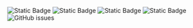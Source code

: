 ![Static Badge](https://img.shields.io/badge/blacklists-60-000000) ![Static Badge](https://img.shields.io/badge/blacklisted-2917320-cc0000) ![Static Badge](https://img.shields.io/badge/whitelisted-2244-00CC00) ![Static Badge](https://img.shields.io/badge/streaming_blacklist-28107-000000) ![GitHub issues](https://img.shields.io/github/issues/fabriziosalmi/blacklists)
